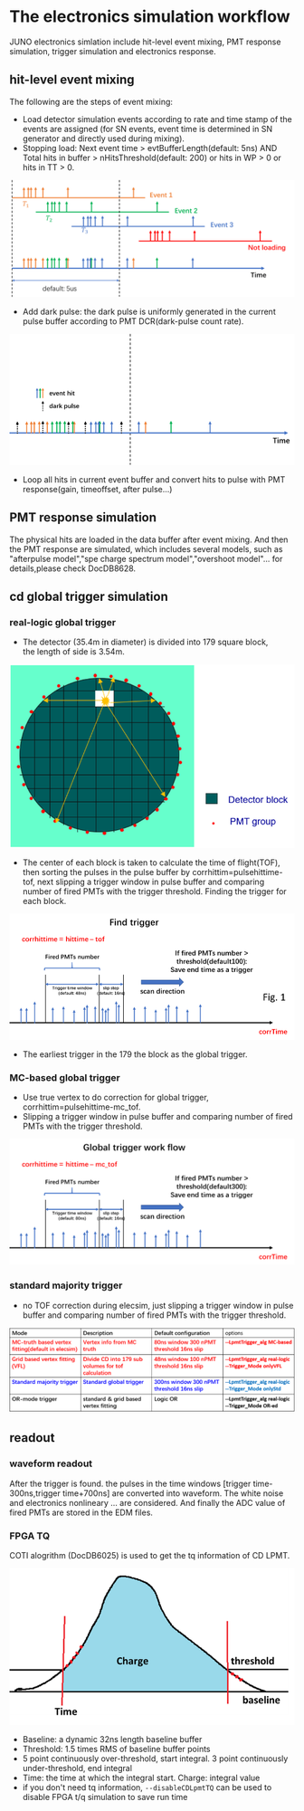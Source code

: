 # The electronics simulation workflow
JUNO electronics simlation include hit-level event mixing, PMT response simulation, trigger simulation and electronics response.

## hit-level event mixing

The following are the steps of event mixing:
* Load detector simulation events according to rate and time stamp of the events are assigned (for SN events, event time is determined in SN generator and directly used during mixing).
* Stopping load: Next event time > evtBufferLength(default: 5ns) AND Total hits in buffer > nHitsThreshold(default: 200) or hits in WP > 0 or hits in TT > 0.

![Fig. Event mixing](figs/elecsim_event_mixing.png)

* Add dark pulse: the dark pulse is uniformly generated in the current pulse buffer according to PMT DCR(dark-pulse count rate).

![Fig. Event mixing](figs/elecsim_event_mixing2.png)

* Loop all hits in current event buffer and convert hits to pulse with PMT response(gain, timeoffset, after pulse...)

## PMT response simulation
The physical hits are loaded in the data buffer after event mixing. And then the PMT response are simulated, which includes several models, such as "afterpulse model","spe charge spectrum model","overshoot model"... for details,please check DocDB8628.

## cd global trigger simulation

### real-logic global trigger

* The detector (35.4m in diameter) is divided into 179 square block, the length of side is 3.54m.

![Fig. Divide the cd detector to 179 block](figs/divided_cd.png)

* The center of each block is taken to calculate the time of flight(TOF), then sorting the pulses in the pulse buffer by corrhittim=pulsehittime-tof, next slipping a trigger window in pulse buffer and comparing number of fired PMTs with the trigger threshold. Finding the trigger for each block.

![Fig. real-logic global trigger](figs/real_logic_global_trigger.png)

* The earliest trigger in the 179 the block as the global trigger.

### MC-based global trigger

* Use true vertex to do correction for global trigger, corrhittim=pulsehittime-mc_tof.
* Slipping a trigger window in pulse buffer and comparing number of fired PMTs with the trigger threshold.

![Fig. MC-based global trigger](figs/mc_based_global_trigger.png)

### standard majority trigger

* no TOF correction during elecsim, just slipping a trigger window in pulse buffer and comparing number of fired PMTs with the trigger threshold.

![Fig. CD global trigger summary](figs/trigger_table.png)

## readout

### waveform readout

After the trigger is found. the pulses in the time windows [trigger time-300ns,trigger time+700ns] are converted into waveform. The white noise and electronics nonlineary ... are considered. And finally the ADC value of fired PMTs are stored in the EDM files.

### FPGA TQ

COTI alogrithm (DocDB6025) is used to get the tq information of CD LPMT.

![Fig. COTI algorithm](figs/coti_algorithm.png)

* Baseline: a dynamic 32ns length baseline buffer
* Threshold: 1.5 times RMS of baseline buffer points
* 5 point continuously over-threshold, start integral. 3 point continuously under-threshold, end integral
* Time: the time at which the integral start. Charge: integral value
* if you don't need tq information, `--disableCDLpmtTQ` can be used to disable FPGA t/q simulation to save run time
